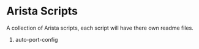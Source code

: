 # Arista Scripts
A collection of Arista scripts, each script will have there own readme files.

1. auto-port-config